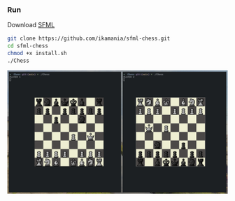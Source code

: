 ### Run 
Download [SFML](https://github.com/SFML/SFML#download)
```bash
git clone https://github.com/ikamania/sfml-chess.git
cd sfml-chess
chmod +x install.sh
./Chess
```

![image](demo.png)
